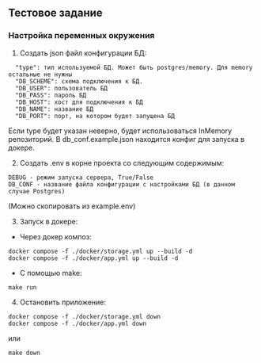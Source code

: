 ## Тестовое задание

### Настройка переменных окружения

1. Создать json файл конфигурации БД:
```
  "type": тип используемой БД. Может быть postgres/memory. Для memory остальные не нужны
  "DB_SCHEME": схема подключения к БД.
  "DB_USER": пользователь БД
  "DB_PASS": пароль БД
  "DB_HOST": хост для подключения к БД
  "DB_NAME": название БД
  "DB_PORT": порт, на котором будет запущена БД
```
Если type будет указан неверно, будет использоваться InMemory репозиторий. 
В db_conf.example.json находится конфиг для запуска в докере. 

2. Создать .env в корне проекта со следующим содержимым:
```
DEBUG - режим запуска сервера, True/False
DB_CONF - название файла конфигурации с настройками БД (в данном случае Postgres)
```
(Можно скопировать из example.env)

3. Запуск в докере:

 - Через докер композ:
```
docker compose -f ./docker/storage.yml up --build -d
docker compose -f ./docker/app.yml up --build -d
```
 - С помощью make:

`make run`

4. Остановить приложение:
```
docker compose -f ./docker/storage.yml down
docker compose -f ./docker/app.yml down
```
или

`make down`
